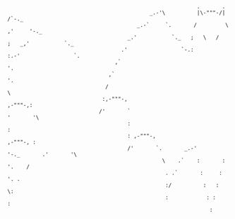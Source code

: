                                                                                                  
                                                                                                             
                                                                .       .
                                                 _.-'\          |\-"""-/|          /`-._
                                             _.-`     `.       /         \       ,'     '-._
                                          _.'           `._   ;   \   /   ;   _,'           `._
                                        .'                 `-.:           :.-'                 `.
                                      ,`                                                         '.
                                    ,`                                                             '.
                                   /                                                                 \
                                  :,-"""-,                                                     ,-"""-,:
                                 /'       `                                                   '       '\
                                          :                                                   :
                                          : ,-"""-,                                   ,-"""-, :
                                          /'       `.       _.-'         '-._       .'       '\
                                                     \    .`    :       :    '.    /
                                                      . .`       :     :       '. .
                                                      :/          :   :          \:
                                                      :            : :            :
                                                                    :                                                                                                    
                                                                                                                        
